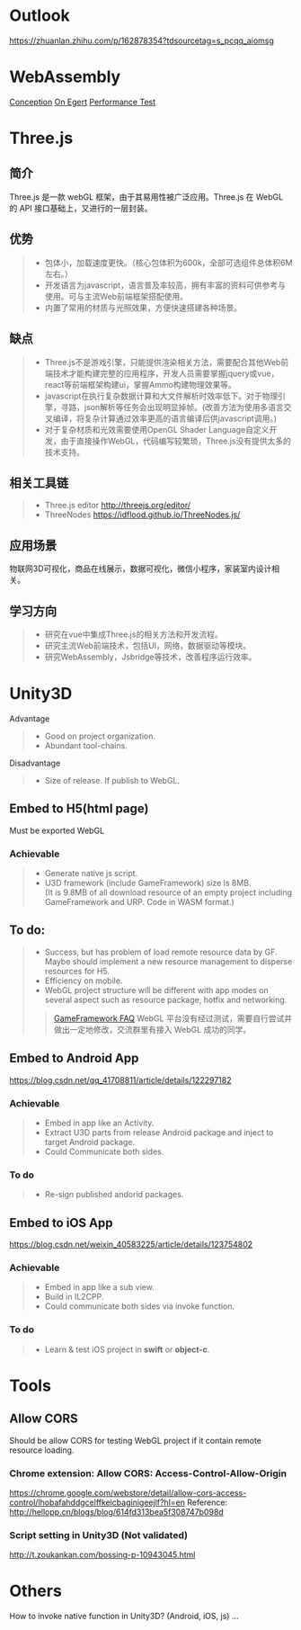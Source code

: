 # Outlook
https://zhuanlan.zhihu.com/p/162878354?tdsourcetag=s_pcqq_aiomsg

# WebAssembly
[Conception](https://blog.csdn.net/xuanhun521/article/details/111466058)
[On Egert](https://zhuanlan.zhihu.com/p/30513129)
[Performance Test](https://github.com/liuxinyumocn/WX3DPhysicsTest)

# Three.js
## 简介
Three.js 是一款 webGL 框架，由于其易用性被广泛应用。Three.js 在 WebGL 的 API 接口基础上，又进行的一层封装。

## 优势
> * 包体小，加载速度更快。（核心包体积为600k，全部可选组件总体积6M左右。）
> * 开发语言为javascript，语言普及率较高，拥有丰富的资料可供参考与使用。可与主流Web前端框架搭配使用。
> * 内置了常用的材质与光照效果，方便快速搭建各种场景。

## 缺点
> * Three.js不是游戏引擎，只能提供渲染相关方法，需要配合其他Web前端技术才能构建完整的应用程序，开发人员需要掌握jquery或vue，react等前端框架构建ui，掌握Ammo构建物理效果等。
> * javascript在执行复杂数据计算和大文件解析时效率低下。对于物理引擎，寻路，json解析等任务会出现明显掉帧。(改善方法为使用多语言交叉编译，将复杂计算通过效率更高的语言编译后供javascript调用。)
> * 对于复杂材质和光效需要使用OpenGL Shader Language自定义开发，由于直接操作WebGL，代码编写较繁琐，Three.js没有提供太多的技术支持。

## 相关工具链
> * Three.js editor  http://threejs.org/editor/
> * ThreeNodes https://idflood.github.io/ThreeNodes.js/

## 应用场景
物联网3D可视化，商品在线展示，数据可视化，微信小程序，家装室内设计相关。

## 学习方向
> * 研究在vue中集成Three.js的相关方法和开发流程。
> * 研究主流Web前端技术，包括UI，网络，数据驱动等模块。
> * 研究WebAssembly，Jsbridge等技术，改善程序运行效率。

# Unity3D
Advantage
> * Good on project organization.
> * Abundant tool-chains.

Disadvantage
> * Size of release. If publish to WebGL.

## Embed to H5(html page)
Must be exported WebGL
### Achievable
> * Generate native js script.
> * U3D framework (include GameFramework) size is 8MB.  
    (It is 9.8MB of all download resource of an empty project including GameFramework and URP. Code in WASM format.)

## To do:
> * Success, but has problem of load remote resource data by GF.
>   Maybe should implement a new resource management to disperse resources for H5.
> * Efficiency on mobile.
> * WebGL project structure will be different with app modes on several aspect such as resource package, hotfix and networking.
>> [GameFramework FAQ](http://gameframework.cn/faq/)
>> WebGL 平台没有经过测试，需要自行尝试并做出一定地修改，交流群里有接入 WebGL 成功的同学。

## Embed to Android App
https://blog.csdn.net/qq_41708811/article/details/122297182
### Achievable
> * Embed in app like an Activity.
> * Extract U3D parts from release Android package and inject to target Android package.
> * Could Communicate both sides.

### To do
> * Re-sign published andorid packages.

## Embed to iOS App  
https://blog.csdn.net/weixin_40583225/article/details/123754802
### Achievable
> * Embed in app like a sub view.
> * Build in IL2CPP.
> * Could communicate both sides via invoke function.
### To do
> * Learn & test iOS project in **swift** or **object-c**.


# Tools
## Allow CORS
Should be allow CORS for testing WebGL project if it contain remote resource loading.
### Chrome extension: Allow CORS: Access-Control-Allow-Origin
https://chrome.google.com/webstore/detail/allow-cors-access-control/lhobafahddgcelffkeicbaginigeejlf?hl=en
Reference: http://hellopp.cn/blogs/blog/614fd313bea5f308747b098d

### Script setting in Unity3D (Not validated)
http://t.zoukankan.com/bossing-p-10943045.html

# Others
How to invoke native function in Unity3D? (Android, iOS, js)
...
